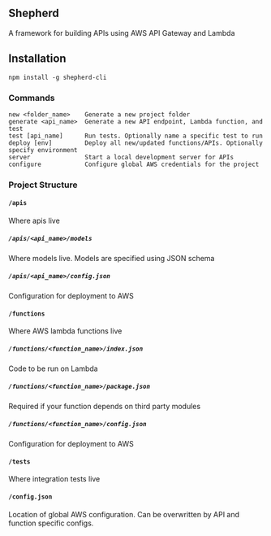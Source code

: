 ## Shepherd

A framework for building APIs using AWS API Gateway and Lambda

## Installation

`npm install -g shepherd-cli`

### Commands

```
new <folder_name>    Generate a new project folder
generate <api_name>  Generate a new API endpoint, Lambda function, and test
test [api_name]      Run tests. Optionally name a specific test to run
deploy [env]         Deploy all new/updated functions/APIs. Optionally specify environment
server               Start a local development server for APIs
configure            Configure global AWS credentials for the project
```

### Project Structure

#### `/apis`

Where apis live

##### `/apis/<api_name>/models`

Where models live. Models are specified using JSON schema

##### `/apis/<api_name>/config.json`

Configuration for deployment to AWS

#### `/functions`

Where AWS lambda functions live

##### `/functions/<function_name>/index.json`

Code to be run on Lambda

##### `/functions/<function_name>/package.json`

Required if your function depends on third party modules

##### `/functions/<function_name>/config.json`

Configuration for deployment to AWS

#### `/tests`

Where integration tests live

#### `/config.json`

Location of global AWS configuration. Can be overwritten by API and function specific configs. 
